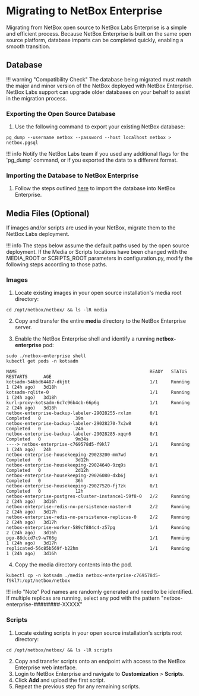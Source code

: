# Migrating to NetBox Enterprise

Migrating from NetBox open source to NetBox Labs Enterprise is a simple and efficient process. Because NetBox Enterprise is built on the same open source platform, database imports can be completed quickly, enabling a smooth transition.

## Database 
!!! warning "Compatibility Check"
    The database being migrated must match the major and minor version of the NetBox deployed with NetBox Enterprise. NetBox Labs support can upgrade older databases on your behalf to assist in the migration process.

### Exporting the Open Source Database 
1. Use the following command to export your existing NetBox database:
```shell
pg_dump --username netbox --password --host localhost netbox > netbox.pgsql 
```
!!! info
    Notify the NetBox Labs team if you used any additional flags for the 'pg_dump' command, or if you exported the data to a different format.

### Importing the Database to NetBox Enterprise
1. Follow the steps outlined [here](./nbe-backups.md#restoring-your-backups) to import the database into NetBox Enterprise.


## Media Files (Optional)
If images and/or scripts are used in your NetBox, migrate them to the NetBox Labs deployment.

!!! info
    The steps below assume the default paths used by the open source deployment. If the Media or Scripts locations have been changed with the MEDIA_ROOT or SCRIPTS_ROOT parameters in configuration.py, modify the following steps according to those paths.

### Images
1. Locate existing images in your open source installation's media root directory:
```console
cd /opt/netbox/netbox/ && ls -lR media
```
2. Copy and transfer the entire __media__ directory to the NetBox Enterprise server.

3. Enable the NetBox Enterprise shell and identify a running __netbox-enterprise__ pod:
```console
sudo ./netbox-enterprise shell
kubectl get pods -n kotsadm
```
```console
NAME                                                  READY   STATUS      RESTARTS      AGE
kotsadm-54bbd64487-dkj6t                              1/1     Running     1 (24h ago)   3d18h
kotsadm-rqlite-0                                      1/1     Running     1 (24h ago)   3d18h
kurl-proxy-kotsadm-6c7c96b4cb-66p6g                   1/1     Running     2 (24h ago)   3d18h
netbox-enterprise-backup-labeler-29028255-rxlzm       0/1     Completed   0             39m
netbox-enterprise-backup-labeler-29028270-7x2w8       0/1     Completed   0             24m
netbox-enterprise-backup-labeler-29028285-xqqn6       0/1     Completed   0             9m34s
----> netbox-enterprise-c769578d5-f9kl7               1/1     Running     1 (24h ago)   24h
netbox-enterprise-housekeeping-29023200-mm7wd         0/1     Completed   0             3d12h
netbox-enterprise-housekeeping-29024640-9zq9s         0/1     Completed   0             2d12h
netbox-enterprise-housekeeping-29026080-dxb6j         0/1     Completed   0             36h
netbox-enterprise-housekeeping-29027520-fj7zk         0/1     Completed   0             12h
netbox-enterprise-postgres-cluster-instance1-59f8-0   2/2     Running     2 (24h ago)   3d16h
netbox-enterprise-redis-no-persistence-master-0       2/2     Running     2 (24h ago)   3d17h
netbox-enterprise-redis-no-persistence-replicas-0     2/2     Running     2 (24h ago)   3d17h
netbox-enterprise-worker-589cf884c4-z57pg             1/1     Running     2 (24h ago)   3d16h
pgo-88dccd7c9-w766g                                   1/1     Running     1 (24h ago)   3d17h
replicated-56c85b569f-b22hm                           1/1     Running     1 (24h ago)   3d16h
```
4. Copy the media directory contents into the pod.
```shell
kubectl cp -n kotsadm ./media netbox-enterprise-c769578d5-f9kl7:/opt/netbox/netbox
```
!!! info "Note"
    Pod names are randomly generated and need to be identified. If multiple replicas are running, select any pod with the pattern "netbox-enterprise-########-XXXXX"

### Scripts

1. Locate existing scripts in your open source installation's scripts root directory:
```console
cd /opt/netbox/netbox/ && ls -lR scripts
```
2. Copy and transfer scripts onto an endpoint with access to the NetBox Enterprise web interface.
3. Login to NetBox Enterprise and navigate to __Customization__ > __Scripts__.
4. Click __Add__ and upload the first script.
5. Repeat the previous step for any remaining scripts.
